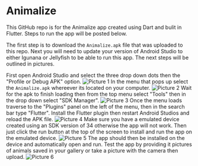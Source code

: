 # Animalize

This GitHub repo is for the Animalize app created using Dart and bulit in Flutter. Steps to run the app will be posted below. 

The first step is to download the ```Animalize.apk``` file that was uploaded to this repo. Next you will need to update your version of Android Studio to either Igunana or Jellyfish to be able to run this app. The next steps will be outlined in pictures. 

First open Android Studio and select the three drop down dots then the "Profile or Debug APK" option.
![Picture 1](https://github.com/ScottSnow13/AndroidAnimalize/assets/117798417/641269dd-d81e-41b0-a983-829f6bce87cd)
In the menu that pops up select the ```Animalize.apk``` whereever its located on your computer.
![Picture 2](https://github.com/ScottSnow13/AndroidAnimalize/assets/117798417/38cdb56d-f84a-4585-8406-c6aeff39838f)
Wait for the apk to finish loading then from the top menu select "Tools" then in the drop down select "SDK Manager".
![Picture 3](https://github.com/ScottSnow13/AndroidAnimalize/assets/117798417/57e84173-a650-471d-8613-99ce08101f35)
Once the menu loads traverse to the "Plugins" panel on the left of the menu, then in the search bar type "Flutter". Install the Flutter plugin then restart Android Studios and reload the APK file.
![Picture 4](https://github.com/ScottSnow13/AndroidAnimalize/assets/117798417/febadbf8-5b8a-4f7c-8e65-91bd1c6d3c10)
Make sure you have a emulated device created using an SDK version of 34 otherwise the app will not work. Then just click the run button at the top of the screen to install and run the app on the emulated device.
![Picture 5](https://github.com/ScottSnow13/AndroidAnimalize/assets/117798417/a294a5f3-4e15-4cf5-b975-f52acead2975)
The app should then be installed on the device and automatically open and run. Test the app by providing it pictures of animals saved in your gallery or take a picture with the camera then upload.
![Picture 6](https://github.com/ScottSnow13/AndroidAnimalize/assets/117798417/825c9f86-5817-463a-8e80-7432f9dee4ce)
